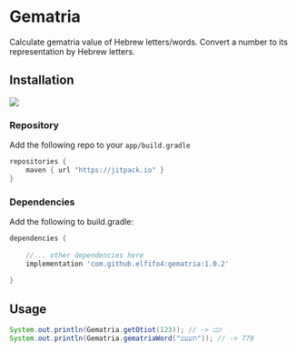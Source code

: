 # Gematria

Calculate gematria value of Hebrew letters/words.
Convert a number to its representation by Hebrew letters.

## Installation
[![](https://jitpack.io/v/aitorvs/auto-parcel.svg)](https://jitpack.io/#aitorvs/auto-parcel)

### Repository

Add the following repo to your `app/build.gradle`

```gradle
repositories {
    maven { url "https://jitpack.io" }
}
```

### Dependencies

Add the following to build.gradle:
```gradle
dependencies {
    
    //... other dependencies here
    implementation 'com.github.elfifo4:gematria:1.0.2'
    
}
```

## Usage
```java
System.out.println(Gematria.getOtiot(123)); // -> קכג
System.out.println(Gematria.gematriaWord("תשעט")); // -> 779
```
